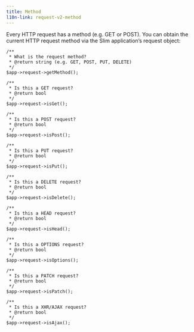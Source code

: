 ```yaml
---
title: Method
l10n-link: request-v2-method
---
```

Every HTTP request has a method (e.g. GET or POST). You can obtain the current HTTP request method via the Slim
application’s request object:

    /**
     * What is the request method?
     * @return string (e.g. GET, POST, PUT, DELETE)
     */
    $app->request->getMethod();

    /**
     * Is this a GET request?
     * @return bool
     */
    $app->request->isGet();

    /**
     * Is this a POST request?
     * @return bool
     */
    $app->request->isPost();

    /**
     * Is this a PUT request?
     * @return bool
     */
    $app->request->isPut();

    /**
     * Is this a DELETE request?
     * @return bool
     */
    $app->request->isDelete();

    /**
     * Is this a HEAD request?
     * @return bool
     */
    $app->request->isHead();

    /**
     * Is this a OPTIONS request?
     * @return bool
     */
    $app->request->isOptions();

    /**
     * Is this a PATCH request?
     * @return bool
     */
    $app->request->isPatch();

    /**
     * Is this a XHR/AJAX request?
     * @return bool
     */
    $app->request->isAjax();
